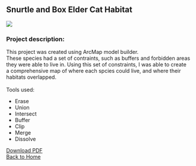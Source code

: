 ## Snurtle and Box Elder Cat Habitat<br>

<img src="images/snurtle1.png?raw=true"/>

### **Project description:** <br>
This project was created using ArcMap model builder.<br>
These species had a set of contraints, such as buffers and forbidden areas <br>
they were able to live in. Using this set of constraints, I was able to create <br>
a comprehensive map of where each spcies could live, and where their <br>
habitats overlapped. <br>
<br>
Tools used:
- Erase
- Union
- Intersect
- Buffer
- Clip
- Merge
- Dissolve

[Download PDF](/projects/Lab6_Part2.pdf)<br>
<a href="https://sophiepeet.github.io/">Back to Home </a>
